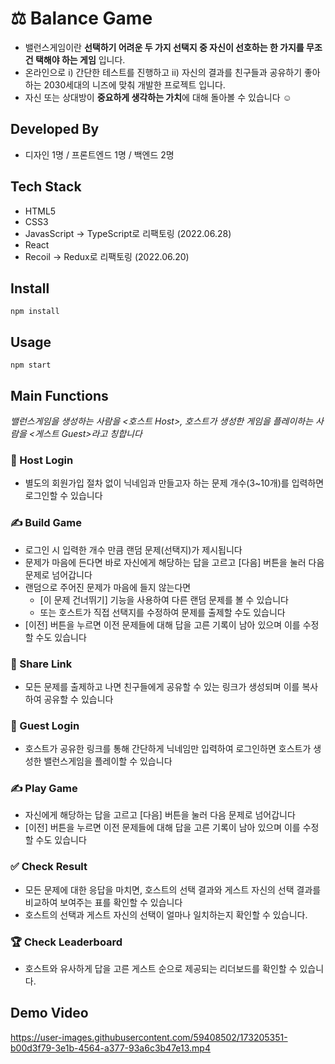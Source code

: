 # ⚖ Balance Game
- 밸런스게임이란 **선택하기 어려운 두 가지 선택지 중 자신이 선호하는 한 가지를 무조건 택해야 하는 게임** 입니다.
- 온라인으로 i) 간단한 테스트를 진행하고 ii) 자신의 결과를 친구들과 공유하기 좋아하는 2030세대의 니즈에 맞춰 개발한 프로젝트 입니다.
- 자신 또는 상대방이 **중요하게 생각하는 가치**에 대해 돌아볼 수 있습니다 ☺

## Developed By
- 디자인 1명 / 프론트엔드 1명 / 백엔드 2명

## Tech Stack
- HTML5
- CSS3
- JavasScript -> TypeScript로 리팩토링 (2022.06.28)
- React
- Recoil -> Redux로 리팩토링 (2022.06.20)

## Install
`npm install`

## Usage
`npm start`

## Main Functions
*밸런스게임을 생성하는 사람을 <호스트 Host>, 호스트가 생성한 게임을 플레이하는 사람을 <게스트 Guest>라고 칭합니다*
### 👋 Host Login
  - 별도의 회원가입 절차 없이 닉네임과 만들고자 하는 문제 개수(3~10개)를 입력하면 로그인할 수 있습니다
### ✍ Build Game
  - 로그인 시 입력한 개수 만큼 랜덤 문제(선택지)가 제시됩니다
  - 문제가 마음에 든다면 바로 자신에게 해당하는 답을 고르고 [다음] 버튼을 눌러 다음 문제로 넘어갑니다
  - 랜덤으로 주어진 문제가 마음에 들지 않는다면
    - [이 문제 건너뛰기] 기능을 사용하여 다른 랜덤 문제를 볼 수 있습니다
    - 또는 호스트가 직접 선택지를 수정하여 문제를 출제할 수도 있습니다
  - [이전] 버튼을 누르면 이전 문제들에 대해 답을 고른 기록이 남아 있으며 이를 수정할 수도 있습니다
### 🔗 Share Link
  - 모든 문제를 출제하고 나면 친구들에게 공유할 수 있는 링크가 생성되며 이를 복사하여 공유할 수 있습니다
### 👋 Guest Login
  - 호스트가 공유한 링크를 통해 간단하게 닉네임만 입력하여 로그인하면 호스트가 생성한 밸런스게임을 플레이할 수 있습니다
### ✍ Play Game
  - 자신에게 해당하는 답을 고르고 [다음] 버튼을 눌러 다음 문제로 넘어갑니다
  - [이전] 버튼을 누르면 이전 문제들에 대해 답을 고른 기록이 남아 있으며 이를 수정할 수도 있습니다
### ✅ Check Result
  - 모든 문제에 대한 응답을 마치면, 호스트의 선택 결과와 게스트 자신의 선택 결과를 비교하여 보여주는 표를 확인할 수 있습니다
  - 호스트의 선택과 게스트 자신의 선택이 얼마나 일치하는지 확인할 수 있습니다.
### 🏆 Check Leaderboard
  - 호스트와 유사하게 답을 고른 게스트 순으로 제공되는 리더보드를 확인할 수 있습니다.

## Demo Video
https://user-images.githubusercontent.com/59408502/173205351-b00d3f79-3e1b-4564-a377-93a6c3b47e13.mp4
